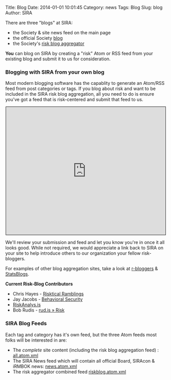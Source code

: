 Title: Blog
Date: 2014-01-01 10:01:45
Category: news
Tags: Blog
Slug: blog
Author: SIRA

There are three "blogs" at SIRA:

- the Society & site news feed on the main page
- the official Society [blog](/stg/category/blog.html)
- the Society's [risk blog aggregator](/stg/category/riskblog.html)

**You** can blog on SIRA by creating a "risk" Atom or RSS feed from your existing blog and submit it to us for consideration.

### Blogging with SIRA from your own blog

Most modern blogging software has the capablity to generate an Atom/RSS feed from post categories or tags. If you blog about risk and want to be included in the SIRA risk blog aggregation, all you need to do is ensure you've got a feed that is risk-centered and submit that feed to us.

<center><iframe style="border:1px solid black" seamless frameborder=0 scrolling="no" src="https://docs.google.com/a/rudis.net/forms/d/1qp1hygf6_QBRLpF_7VhTVna23zPC0t73HSpebHZHFug/viewform?embedded=true" width="500" height="400" frameborder="0" marginheight="0" marginwidth="0">Loading...</iframe></center>

We'll review your submission and feed and let you know you're in once it all looks good. While not required, we would appreciate a link back to SIRA on your site to help introduce others to our organization your fellow risk-bloggers.

For examples of other blog aggregation sites, take a look at [r-bloggers](http://www.r-bloggers.com/) &amp; [StatsBlogs](http://www.statsblogs.com/).

**Current Risk-Blog Contributors**

- Chris Hayes - [Risktical Ramblings](http://risktical.com/category/risk/)
- Jay Jacobs - [Behavioral Security](http://beechplane.wordpress.com/category/risk-2/)
- [RiskAnalys.is](http://riskmanagementinsight.com/riskanalysis/)
- Bob Rudis - [rud.is » Risk](http://rud.is/b/category/risk/)

### SIRA Blog Feeds

Each tag and category has it's own feed, but the three Atom feeds most folks will be interested in are:

- The *complete* site content (including the risk blog aggregation feed) : [all.atom.xml](/stg/feeds/all.atom.xml)
- The SIRA News feed which will contain all official Board, SIRAcon & iRMBOK news: [news.atom.xml](/stg/feeds/category/news.atom.xml)
- The risk aggregator combined feed [riskblog.atom.xml](/stg/feeds/category/riskblog.atom.xml)